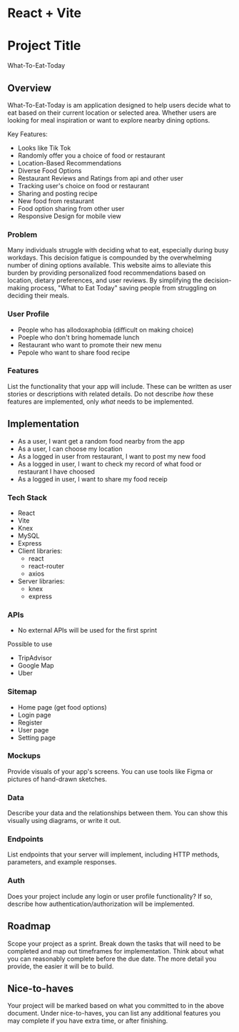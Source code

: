 # React + Vite

# Project Title

What-To-Eat-Today

## Overview

What-To-Eat-Today is am application designed to help users decide what to eat based on their current location or selected area. Whether users are looking for meal inspiration or want to explore nearby dining options.

Key Features:

- Looks like Tik Tok 
- Randomly offer you a choice of food or restaurant 
- Location-Based Recommendations 
- Diverse Food Options
- Restaurant Reviews and Ratings from api and other user
- Tracking user's choice on food or restaurant
- Sharing and posting recipe
- New food from restaurant
- Food option sharing from other user 
- Responsive Design for mobile view

### Problem

Many individuals struggle with deciding what to eat, especially during busy workdays. This decision fatigue is compounded by the overwhelming number of dining options available. This website aims to alleviate this burden by providing personalized food recommendations based on location, dietary preferences, and user reviews. By simplifying the decision-making process, "What to Eat Today" saving people from struggling on deciding their meals. 

### User Profile

- People who has allodoxaphobia (difficult on making choice)
- Poeple who don't bring homemade lunch 
- Restaurant who want to promote their new menu 
- Pepole who want to share food recipe 

### Features

List the functionality that your app will include. These can be written as user stories or descriptions with related details. Do not describe _how_ these features are implemented, only _what_ needs to be implemented.

## Implementation

- As a user, I want get a random food nearby from the app 
- As a user, I can choose my location
- As a logged in user from restaurant, I want to post my new food 
- As a logged in user, I want to check my record of what food or restaurant I have choosed 
- As a logged in user, I want to share my food receip 

### Tech Stack

- React
- Vite
- Knex
- MySQL
- Express 
- Client libraries: 
    - react
    - react-router
    - axios
- Server libraries:
    - knex
    - express

### APIs

- No external APIs will be used for the first sprint

Possible to use 
- TripAdvisor 
- Google Map
- Uber 

### Sitemap

- Home page (get food options)
- Login page
- Register 
- User page
- Setting page

### Mockups

Provide visuals of your app's screens. You can use tools like Figma or pictures of hand-drawn sketches.

### Data

Describe your data and the relationships between them. You can show this visually using diagrams, or write it out. 

### Endpoints

List endpoints that your server will implement, including HTTP methods, parameters, and example responses.

### Auth

Does your project include any login or user profile functionality? If so, describe how authentication/authorization will be implemented.

## Roadmap

Scope your project as a sprint. Break down the tasks that will need to be completed and map out timeframes for implementation. Think about what you can reasonably complete before the due date. The more detail you provide, the easier it will be to build.

## Nice-to-haves

Your project will be marked based on what you committed to in the above document. Under nice-to-haves, you can list any additional features you may complete if you have extra time, or after finishing.

